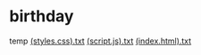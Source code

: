 # birthday
temp
[(styles.css).txt](https://github.com/user-attachments/files/21889274/styles.css.txt)
[(script.js).txt](https://github.com/user-attachments/files/21889273/script.js.txt)
[(index.html).txt](https://github.com/user-attachments/files/21889272/index.html.txt)
